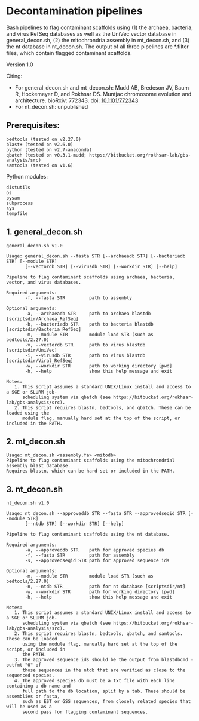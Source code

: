 # Decontamination pipelines

Bash pipelines to flag contaminant scaffolds using (1) the archaea, bacteria, and virus RefSeq databases as well as the UniVec vector database in general_decon.sh, (2) the mitochrondria assembly in mt_decon.sh, and (3) the nt database in nt_decon.sh. The output of all three pipelines are *.filter files, which contain flagged contaminant scaffolds.

Version 1.0

Citing:
* For general_decon.sh and mt_decon.sh: Mudd AB, Bredeson JV, Baum R, Hockemeyer D, and Rokhsar DS. Muntjac chromosome evolution and architecture. bioRxiv: 772343. doi: [10.1101/772343](https://doi.org/10.1101/772343)
* For nt_decon.sh: unpublished

## Prerequisites:

```
bedtools (tested on v2.27.0)
blast+ (tested on v2.6.0)
python (tested on v2.7-anaconda)
qbatch (tested on v0.3.1-mudd; https://bitbucket.org/rokhsar-lab/gbs-analysis/src)
samtools (tested on v1.6)
```

Python modules:
```
distutils
os
pysam
subprocess
sys
tempfile
```

## 1. general_decon.sh

```
general_decon.sh v1.0 

Usage: general_decon.sh --fasta STR [--archaeadb STR] [--bacteriadb STR] [--module STR]
       [--vectordb STR] [--virusdb STR] [--workdir STR] [--help]

Pipeline to flag contaminant scaffolds using archaea, bacteria, vector, and virus databases.

Required arguments:
       -f, --fasta STR         path to assembly

Optional arguments:
       -a, --archaeadb STR     path to archaea blastdb [scriptsdir/Archaea_RefSeq]
       -b, --bacteriadb STR    path to bacteria blastdb [scriptsdir/Bacteria_RefSeq]
       -m, --module STR        module load STR (such as bedtools/2.27.0)
       -v, --vectordb STR      path to virus blastdb [scriptsdir/UniVec]
       -i, --virusdb STR       path to virus blastdb [scriptsdir/Viral_RefSeq]
       -w, --workdir STR       path to working directory [pwd]
       -h, --help              show this help message and exit

Notes:
   1. This script assumes a standard UNIX/Linux install and access to a SGE or SLURM job-
      scheduling system via qbatch (see https://bitbucket.org/rokhsar-lab/gbs-analysis/src).
   2. This script requires blastn, bedtools, and qbatch. These can be loaded using the
      module flag, manually hard set at the top of the script, or included in the PATH.
```

## 2. mt_decon.sh

```
Usage: mt_decon.sh <assembly.fa> <mitodb>
Pipeline to flag contaminant scaffolds using the mitochrondrial assembly blast database.
Requires blastn, which can be hard set or included in the PATH.
```

## 3. nt_decon.sh

```
nt_decon.sh v1.0 

Usage: nt_decon.sh --approveddb STR --fasta STR --approvedseqid STR [--module STR]
       [--ntdb STR] [--workdir STR] [--help]

Pipeline to flag contaminant scaffolds using the nt database.

Required arguments:
       -a, --approveddb STR    path for approved species db
       -f, --fasta STR         path for assembly
       -s, --approvedseqid STR path for approved sequence ids

Optional arguments:
       -m, --module STR        module load STR (such as bedtools/2.27.0)
       -n, --ntdb STR          path for nt database [scriptsdir/nt]
       -w, --workdir STR       path for working directory [pwd]
       -h, --help              show this help message and exit

Notes:
   1. This script assumes a standard UNIX/Linux install and access to a SGE or SLURM job-
      scheduling system via qbatch (see https://bitbucket.org/rokhsar-lab/gbs-analysis/src).
   2. This script requires blastn, bedtools, qbatch, and samtools. These can be loaded
      using the module flag, manually hard set at the top of the script, or included in
      the PATH.
   3. The approved sequence ids should be the output from blastdbcmd -outfmt "0" of
      those sequences in the ntdb that are verified as close to the sequenced species.
   4. The approved species db must be a txt file with each line containing a db name and
      full path to the db location, split by a tab. These should be assemblies or fasta,
      such as EST or GSS sequences, from closely related species that will be used as a
      second pass for flagging contaminant sequences.
```
